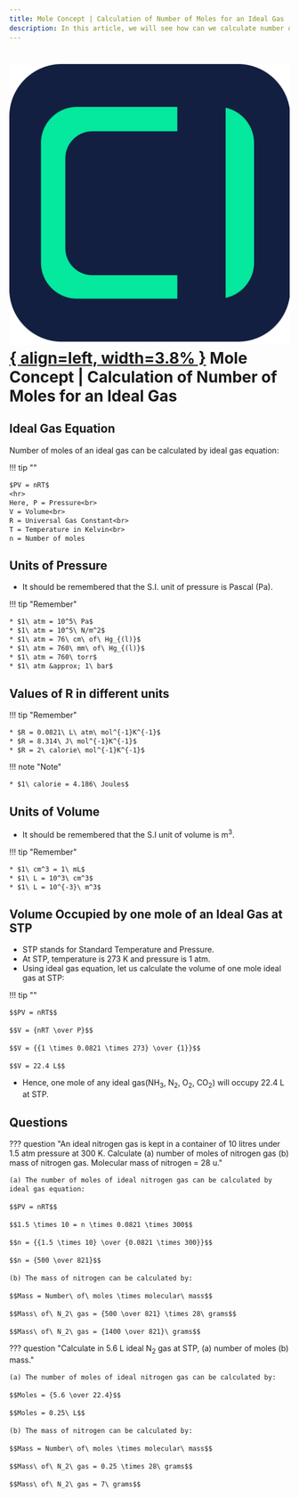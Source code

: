 ```yaml
---
title: Mole Concept | Calculation of Number of Moles for an Ideal Gas
description: In this article, we will see how can we calculate number of moles for an ideal gas. One mole is numerically equal to Avogadro number or 6.022 x 10<sup>23</sup> substances.
---
```


# [![ChemistryEdu Logo](../../images/favicon.svg){ align=left, width=3.8% }](../../index.md)  Mole Concept | Calculation of Number of Moles for an Ideal Gas

## Ideal Gas Equation

Number of moles of an ideal gas can be calculated by ideal gas equation:

!!! tip ""

    $PV = nRT$
    <hr>
    Here, P = Pressure<br>
    V = Volume<br>
    R = Universal Gas Constant<br>
    T = Temperature in Kelvin<br>
    n = Number of moles

## Units of Pressure

* It should be remembered that the S.I. unit of pressure is Pascal (Pa).

!!! tip "Remember"

    * $1\ atm = 10^5\ Pa$
    * $1\ atm = 10^5\ N/m^2$
    * $1\ atm = 76\ cm\ of\ Hg_{(l)}$
    * $1\ atm = 760\ mm\ of\ Hg_{(l)}$
    * $1\ atm = 760\ torr$
    * $1\ atm &approx; 1\ bar$

## Values of R in different units

!!! tip "Remember"

    * $R = 0.0821\ L\ atm\ mol^{-1}K^{-1}$
    * $R = 8.314\ J\ mol^{-1}K^{-1}$
    * $R = 2\ calorie\ mol^{-1}K^{-1}$

!!! note "Note"

    * $1\ calorie = 4.186\ Joules$

## Units of Volume

* It should be remembered that the S.I unit of volume is m<sup>3</sup>.

!!! tip "Remember"

    * $1\ cm^3 = 1\ mL$
    * $1\ L = 10^3\ cm^3$
    * $1\ L = 10^{-3}\ m^3$

## Volume Occupied by one mole of an Ideal Gas at STP

* STP stands for Standard Temperature and Pressure.
* At STP, temperature is 273 K and pressure is 1 atm.
* Using ideal gas equation, let us calculate the volume of one mole ideal gas at STP:

!!! tip ""

    $$PV = nRT$$

    $$V = {nRT \over P}$$

    $$V = {{1 \times 0.0821 \times 273} \over {1}}$$

    $$V = 22.4 L$$

* Hence, one mole of any ideal gas(NH<sub>3</sub>, N<sub>2</sub>, O<sub>2</sub>, CO<sub>2</sub>) will occupy 22.4 L at STP.

## Questions

??? question "An ideal nitrogen gas is kept in a container of 10 litres under 1.5 atm pressure at 300 K. Calculate (a) number of moles of nitrogen gas (b) mass of nitrogen gas. Molecular mass of nitrogen = 28 u."

    (a) The number of moles of ideal nitrogen gas can be calculated by ideal gas equation:

    $$PV = nRT$$

    $$1.5 \times 10 = n \times 0.0821 \times 300$$

    $$n = {{1.5 \times 10} \over {0.0821 \times 300}}$$

    $$n = {500 \over 821}$$

    (b) The mass of nitrogen can be calculated by:

    $$Mass = Number\ of\ moles \times molecular\ mass$$

    $$Mass\ of\ N_2\ gas = {500 \over 821} \times 28\ grams$$

    $$Mass\ of\ N_2\ gas = {1400 \over 821}\ grams$$

??? question "Calculate in 5.6 L ideal N<sub>2</sub> gas at STP, (a) number of moles (b) mass."

    (a) The number of moles of ideal nitrogen gas can be calculated by:

    $$Moles = {5.6 \over 22.4}$$

    $$Moles = 0.25\ L$$

    (b) The mass of nitrogen can be calculated by:

    $$Mass = Number\ of\ moles \times molecular\ mass$$

    $$Mass\ of\ N_2\ gas = 0.25 \times 28\ grams$$

    $$Mass\ of\ N_2\ gas = 7\ grams$$

